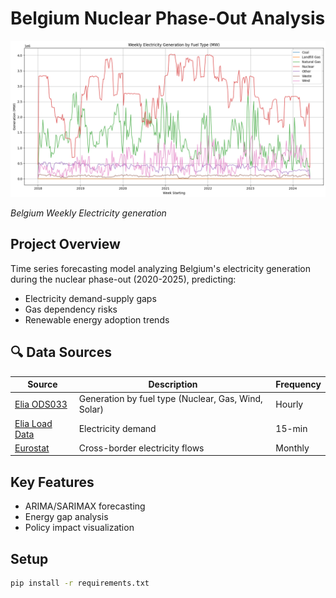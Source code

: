 # Belgium Nuclear Phase-Out Analysis

![Belgium Electricity Generation Mix](images/ts_ene_gen.png)  

*Belgium Weekly Electricity generation*

## Project Overview
Time series forecasting model analyzing Belgium's electricity generation during the nuclear phase-out (2020-2025), predicting:
- Electricity demand-supply gaps
- Gas dependency risks
- Renewable energy adoption trends


## 🔍 Data Sources
| Source | Description | Frequency |
|--------|-------------|-----------|
| [Elia ODS033](https://opendata.elia.be/explore/dataset/ods033/) | Generation by fuel type (Nuclear, Gas, Wind, Solar) | Hourly |
| [Elia Load Data](https://opendata.elia.be/explore/dataset/ods039/) | Electricity demand | 15-min |
| [Eurostat](https://ec.europa.eu/eurostat) | Cross-border electricity flows | Monthly |



## Key Features
- ARIMA/SARIMAX forecasting
- Energy gap analysis
- Policy impact visualization

## Setup
```bash
pip install -r requirements.txt

